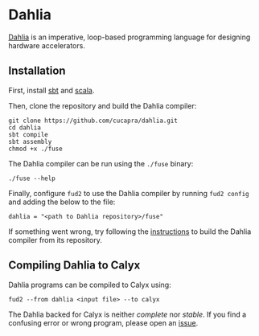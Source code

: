 # Dahlia

[Dahlia][] is an imperative, loop-based programming language for designing
hardware accelerators.

## Installation

First, install [sbt][] and [scala][].

Then, clone the repository and build the Dahlia compiler:
```
git clone https://github.com/cucapra/dahlia.git
cd dahlia
sbt compile
sbt assembly
chmod +x ./fuse
```

The Dahlia compiler can be run using the `./fuse` binary:
```
./fuse --help
```

Finally, configure `fud2` to use the Dahlia compiler by running `fud2 config` and adding the below to the file:
```
dahlia = "<path to Dahlia repository>/fuse"
```
<!-- Use `fud` to check if the compiler was installed correctly:
```
fud check
```
`fud` should report that the Dahlia compiler is available and has the right
version. -->

If something went wrong, try following the [instructions][] to build the Dahlia
compiler from its repository.

## Compiling Dahlia to Calyx

Dahlia programs can be compiled to Calyx using:
```
fud2 --from dahlia <input file> --to calyx
```

The Dahlia backed for Calyx is neither *complete* nor *stable*. If you find
a confusing error or wrong program, please open an [issue][].

[dahlia]: https://capra.cs.cornell.edu/dahlia
[instructions]: https://github.com/cucapra/dahlia#set-it-up
[issue]: https://github.com/cucapra/dahlia/issues
[sbt]: https://www.scala-sbt.org/1.x/docs/Setup.html
[scala]: https://docs.scala-lang.org/getting-started/index.html
